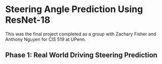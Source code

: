 # Steering Angle Prediction Using ResNet-18
This was the final project completed as a group with Zachary Fisher and Anthony Nguyen for CIS 519 at UPenn.

## Phase 1: Real World Driving Steering Prediction
